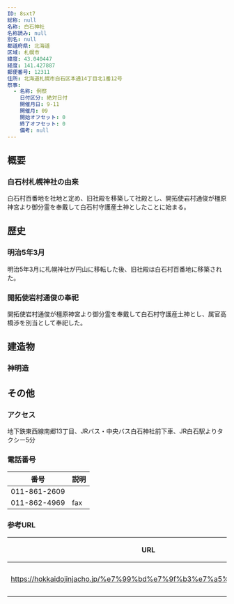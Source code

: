 ```yaml
---
ID: 8sxt7
総称: null
名称: 白石神社
名称読み: null
別名: null
都道府県: 北海道
区域: 札幌市
緯度: 43.040447
経度: 141.427887
郵便番号: 12311
住所: 北海道札幌市白石区本通14丁目北1番12号
祭事:
  - 名称: 例祭
    日付区分: 絶対日付
    開催月日: 9-11
    開催月: 09
    開始オフセット: 0
    終了オフセット: 0
    備考: null
---
```


## 概要

### 白石村札幌神社の由来

白石村百番地を社地と定め、旧社殿を移築して社殿とし、開拓使岩村通俊が橿原神宮より御分霊を奉戴して白石村守護産土神としたことに始まる。

## 歴史

### 明治5年3月

明治5年3月に札幌神社が円山に移転した後、旧社殿は白石村百番地に移築された。

### 開拓使岩村通俊の奉祀

開拓使岩村通俊が橿原神宮より御分霊を奉戴して白石村守護産土神とし、属官高橋渉を別当として奉祀した。

## 建造物

### 神明造

## その他

### アクセス

地下鉄東西線南郷13丁目、JRバス・中央バス白石神社前下車、JR白石駅よりタクシー5分

### 電話番号

| 番号         | 説明 |
| ------------ | ---- |
| 011-861-2609 |      |
| 011-862-4969 | fax  |

### 参考URL

| URL                                                               | 説明   |
| ----------------------------------------------------------------- | ------ |
| https://hokkaidojinjacho.jp/%e7%99%bd%e7%9f%b3%e7%a5%9e%e7%a4%be/ | 神社庁 |
